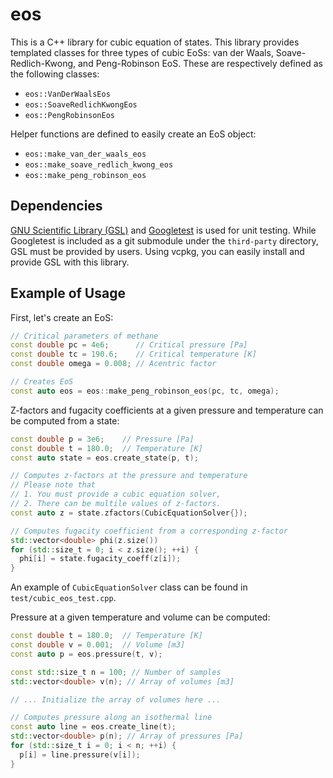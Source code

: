 # eos

This is a C++ library for cubic equation of states. This library provides templated classes for three types of cubic EoSs: van der Waals, Soave-Redlich-Kwong, and Peng-Robinson EoS. These are respectively defined as the following classes:

- `eos::VanDerWaalsEos`
- `eos::SoaveRedlichKwongEos`
- `eos::PengRobinsonEos`

Helper functions are defined to easily create an EoS object:

- `eos::make_van_der_waals_eos`
- `eos::make_soave_redlich_kwong_eos`
- `eos::make_peng_robinson_eos`

## Dependencies

[GNU Scientific Library (GSL)](https://www.gnu.org/software/gsl/) and [Googletest](https://github.com/google/googletest) is used for unit testing. While Googletest is included as a git submodule under the `third-party` directory, GSL must be provided by users. Using vcpkg, you can easily install and provide GSL with this library.

## Example of Usage

First, let's create an EoS:

```cpp
// Critical parameters of methane
const double pc = 4e6;      // Critical pressure [Pa]
const double tc = 190.6;    // Critical temperature [K]
const double omega = 0.008; // Acentric factor

// Creates EoS
const auto eos = eos::make_peng_robinson_eos(pc, tc, omega);
```

Z-factors and fugacity coefficients at a given pressure and temperature can be computed from a state:

```cpp
const double p = 3e6;    // Pressure [Pa]
const double t = 180.0;  // Temperature [K]
const auto state = eos.create_state(p, t);

// Computes z-factors at the pressure and temperature
// Please note that
// 1. You must provide a cubic equation solver,
// 2. There can be multile values of z-factors.
const auto z = state.zfactors(CubicEquationSolver{});

// Computes fugacity coefficient from a corresponding z-factor
std::vector<double> phi(z.size())
for (std::size_t = 0; i < z.size(); ++i) {
  phi[i] = state.fugacity_coeff(z[i]);
}
```

An example of `CubicEquationSolver` class can be found in `test/cubic_eos_test.cpp`.

Pressure at a given temperature and volume can be computed:

```cpp
const double t = 180.0;  // Temperature [K]
const double v = 0.001;  // Volume [m3]
const auto p = eos.pressure(t, v);

const std::size_t n = 100; // Number of samples
std::vector<double> v(n); // Array of volumes [m3]

// ... Initialize the array of volumes here ...

// Computes pressure along an isothermal line
const auto line = eos.create_line(t);
std::vector<double> p(n); // Array of pressures [Pa]
for (std::size_t i = 0; i < n; ++i) {
  p[i] = line.pressure(v[i]);
}
```